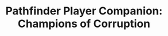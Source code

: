 ---
title: "Pathfinder Player Companion: Champions of Corruption"
section_15:
  - "Open Game License v 1.0a, Copyright 2000, Wizards of the Coast, Inc."
  - "System Reference Document, Copyright 2000, Wizards of the Coast, Inc; Authors Jonathan Tweet, Monte Cook, and Skip Williams, based on material by E. Gary Gygax and Dave Arneson."
  - "*Pathfinder Player Companion: Champions of Corruption*, Copyright 2014, Paizo Inc.; Authors: Paris Crenshaw, Jim Groves, Sean McGowen, and Philip Minchin."
---